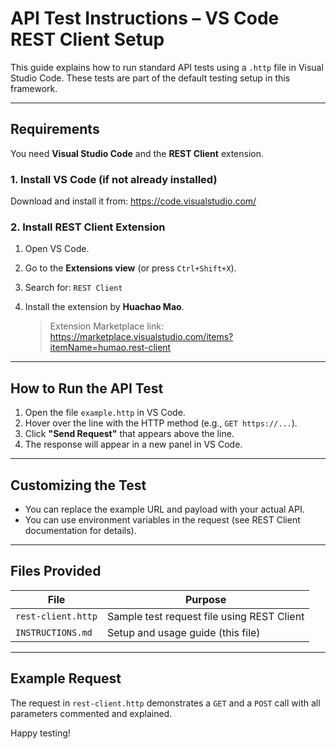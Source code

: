 # API Test Instructions – VS Code REST Client Setup

This guide explains how to run standard API tests using a `.http` file in Visual Studio Code. These tests are part of the default testing setup in this framework.

---

## Requirements

You need **Visual Studio Code** and the **REST Client** extension.

### 1. Install VS Code (if not already installed)

Download and install it from: https://code.visualstudio.com/

### 2. Install REST Client Extension

1. Open VS Code.
2. Go to the **Extensions view** (or press `Ctrl+Shift+X`).
3. Search for: `REST Client`
4. Install the extension by **Huachao Mao**.

   > Extension Marketplace link:  
   > https://marketplace.visualstudio.com/items?itemName=humao.rest-client

---

## How to Run the API Test

1. Open the file `example.http` in VS Code.
2. Hover over the line with the HTTP method (e.g., `GET https://...`).
3. Click **"Send Request"** that appears above the line.
4. The response will appear in a new panel in VS Code.

---

## Customizing the Test

- You can replace the example URL and payload with your actual API.
- You can use environment variables in the request (see REST Client documentation for details).

---

## Files Provided

| File               | Purpose                                    |
| ------------------ | ------------------------------------------ |
| `rest-client.http` | Sample test request file using REST Client |
| `INSTRUCTIONS.md`  | Setup and usage guide (this file)          |

---

## Example Request

The request in `rest-client.http` demonstrates a `GET` and a `POST` call with all parameters commented and explained.

Happy testing!
